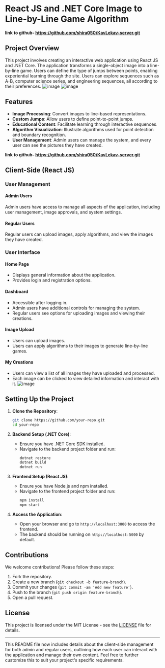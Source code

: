 
# React JS and .NET Core Image to Line-by-Line Game Algorithm

**link to github-
https://github.com/shira050/KavLekav-server.git**

## Project Overview

This project involves creating an interactive web application using React JS and .NET Core. The application transforms a single-object image into a line-by-line game. Users can define the type of jumps between points, enabling experiential learning through the site. Users can explore sequences such as A-B, computer science series, and engineering sequences, all according to their preferences.
![image](https://github.com/shira050/KavLekav-client/assets/98688678/d100f97e-94f4-46ad-ad8f-52bb862b305b)
![image](https://github.com/shira050/KavLekav-client/assets/98688678/9c4940ba-d0a6-4e1c-91de-1319d29f4348)

## Features

- **Image Processing**: Convert images to line-based representations.
- **Custom Jumps**: Allow users to define point-to-point jumps.
- **Educational Content**: Facilitate learning through interactive sequences.
- **Algorithm Visualization**: Illustrate algorithms used for point detection and boundary recognition.
- **User Management**: Admin users can manage the system, and every user can see the pictures they have created.

**link to github-
https://github.com/shira050/KavLekav-server.git**
## Client-Side (React JS)

### User Management

#### Admin Users
Admin users have access to manage all aspects of the application, including user management, image approvals, and system settings.

#### Regular Users
Regular users can upload images, apply algorithms, and view the images they have created.

### User Interface

#### Home Page
- Displays general information about the application.
- Provides login and registration options.

#### Dashboard
- Accessible after logging in.
- Admin users have additional controls for managing the system.
- Regular users see options for uploading images and viewing their creations.

#### Image Upload
- Users can upload images.
- Users can apply algorithms to their images to generate line-by-line games.

#### My Creations
- Users can view a list of all images they have uploaded and processed.
- Each image can be clicked to view detailed information and interact with it.
![image](https://github.com/shira050/KavLekav-client/assets/98688678/cf0af61d-10d4-4f68-90b2-921c76bc8059)

## Setting Up the Project

1. **Clone the Repository**:
    ```bash
    git clone https://github.com/your-repo.git
    cd your-repo
    ```

2. **Backend Setup (.NET Core)**:
    - Ensure you have .NET Core SDK installed.
    - Navigate to the backend project folder and run:
      ```bash
      dotnet restore
      dotnet build
      dotnet run
      ```

3. **Frontend Setup (React JS)**:
    - Ensure you have Node.js and npm installed.
    - Navigate to the frontend project folder and run:
      ```bash
      npm install
      npm start
      ```

4. **Access the Application**:
    - Open your browser and go to `http://localhost:3000` to access the frontend.
    - The backend should be running on `http://localhost:5000` by default.

## Contributions

We welcome contributions! Please follow these steps:

1. Fork the repository.
2. Create a new branch (`git checkout -b feature-branch`).
3. Commit your changes (`git commit -am 'Add new feature'`).
4. Push to the branch (`git push origin feature-branch`).
5. Open a pull request.

## License

This project is licensed under the MIT License - see the [LICENSE](LICENSE) file for details.

---

This README file now includes details about the client-side management for both admin and regular users, outlining how each user can interact with the application and manage their own content. Feel free to further customize this to suit your project's specific requirements.
